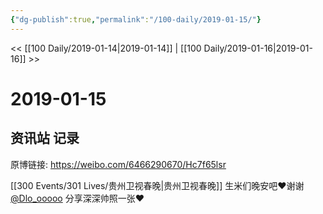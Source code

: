 ```yaml
---
{"dg-publish":true,"permalink":"/100-daily/2019-01-15/"}
---
```



<< [[100 Daily/2019-01-14\|2019-01-14]] | [[100 Daily/2019-01-16\|2019-01-16]] >>

# 2019-01-15

## 资讯站 记录

原博链接: https://weibo.com/6466290670/Hc7f65lsr

[[300 Events/301 Lives/贵州卫视春晚\|贵州卫视春晚]]
生米们晚安吧❤️谢谢[@Dlo_ooooo](https://weibo.com/n/Dlo_ooooo) 分享深深帅照一张❤️
[](https://weibo.com/detail/4328865696756422)
